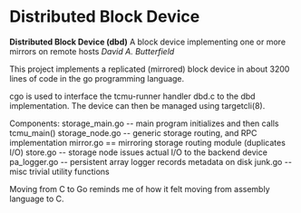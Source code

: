 # Distributed Block Device

**Distributed Block Device (dbd)**
A block device implementing one or more mirrors on remote hosts
*David A. Butterfield*

This project implements a replicated (mirrored) block device in about 3200
lines of code in the go programming language.

cgo is used to interface the tcmu-runner handler dbd.c to the dbd
implementation.  The device can then be managed using targetcli(8).

Components:
  storage_main.go -- main program initializes and then calls tcmu_main()
  storage_node.go -- generic storage routing, and RPC implementation
  mirror.go	  == mirroring storage routing module (duplicates I/O)
  store.go	  -- storage node issues actual I/O to the backend device
  pa_logger.go	  -- persistent array logger records metadata on disk
  junk.go	  -- misc trivial utility functions

Moving from C to Go reminds me of how it felt moving from assembly language to C.
